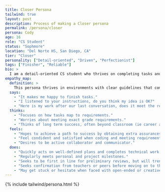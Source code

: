 ```yaml
---
title: Closer Persona
tailwind: true
layout: post
description: Process of making a Closer persona
permalink: /persona/closer
persona: Cody
age: 16
role: "CS Student"
status: "Sophmore"
location: "Del Norte HS, San Diego, CA"
tier: "Closer"
personality: ["Detail-oriented", "Driven", "Perfectionist"]
tags: ["Finisher", "Reliable"]
bio: >
  I am a detail-oriented CS student who thrives on completing tasks and meeting milestones. I feel most confident when requirements are clear and feedback is available, and I take pride in finishing work efficiently. While I excel in structured environments, I may hesitate or feel anxious with open-ended assignments. Seeking confirmation from teachers or peers helps me stay on track and achieve success.
empathy_map:
  definition: >
    This persona thrives in environments with clear guidelines that complement their perfectionist tendencies. Excels at acting quickly on well-defined plans and finishing technical tasks, but sometimes becomes anxious when faced with uncertainty or creative ambiguity.
  says:
    - "It makes me happy to finish tasks."
    - "I listened to your instructions, do you think my idea is OK?"
    - "Here is my work after our last conversation, does it meet the requirements?"
  thinks:
    - "Focuses on how tasks map to requirements."
    - "Worries about meeting exact grade requirements."
    - "Thinks of long term success, often beyond classroom (ie career and college)."
  feels:
    - "Hopes to achieve a path to success by obtaining extra assurances."
    - "Feel condident and satisfied when coding and meeting requirements on vetted issues and meeting milestones."
    - "Desires to be active collaborator and communicator."
  does:
    - "Quickly acts on well-defined plans and completes technical work efficiently."
    - "Regularly meets personal and project milestones."
    - "Seeks to be first in line for preliminary reviews, but will trend toward back of line on summative reviews"
    - "Seeks confirmation from teachers or peers before moving on to the next task."
    - "May get stuck or hesitate when faced with open-ended or creative assignments."
---
```


{% include tailwind/persona.html %}